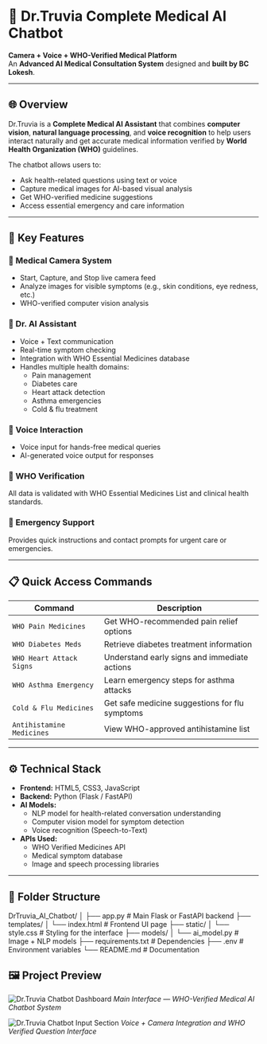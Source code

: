 # 🏥 Dr.Truvia Complete Medical AI Chatbot

**Camera + Voice + WHO-Verified Medical Platform**  
An **Advanced AI Medical Consultation System** designed and **built by BC Lokesh**.

---

## 🌐 Overview

Dr.Truvia is a **Complete Medical AI Assistant** that combines **computer vision**, **natural language processing**, and **voice recognition** to help users interact naturally and get accurate medical information verified by **World Health Organization (WHO)** guidelines.

The chatbot allows users to:
- Ask health-related questions using text or voice  
- Capture medical images for AI-based visual analysis  
- Get WHO-verified medicine suggestions  
- Access essential emergency and care information  

---

## 🧠 Key Features

### 🔹 Medical Camera System
- Start, Capture, and Stop live camera feed  
- Analyze images for visible symptoms (e.g., skin conditions, eye redness, etc.)  
- WHO-verified computer vision analysis  

### 🔹 Dr. AI Assistant
- Voice + Text communication  
- Real-time symptom checking  
- Integration with WHO Essential Medicines database  
- Handles multiple health domains:
  - Pain management  
  - Diabetes care  
  - Heart attack detection  
  - Asthma emergencies  
  - Cold & flu treatment  

### 🔹 Voice Interaction
- Voice input for hands-free medical queries  
- AI-generated voice output for responses  

### 🔹 WHO Verification
All data is validated with WHO Essential Medicines List and clinical health standards.

### 🔹 Emergency Support
Provides quick instructions and contact prompts for urgent care or emergencies.

---

## 📋 Quick Access Commands

| Command | Description |
|----------|--------------|
| `WHO Pain Medicines` | Get WHO-recommended pain relief options |
| `WHO Diabetes Meds` | Retrieve diabetes treatment information |
| `WHO Heart Attack Signs` | Understand early signs and immediate actions |
| `WHO Asthma Emergency` | Learn emergency steps for asthma attacks |
| `Cold & Flu Medicines` | Get safe medicine suggestions for flu symptoms |
| `Antihistamine Medicines` | View WHO-approved antihistamine list |

---

## ⚙️ Technical Stack

- **Frontend:** HTML5, CSS3, JavaScript  
- **Backend:** Python (Flask / FastAPI)  
- **AI Models:**  
  - NLP model for health-related conversation understanding  
  - Computer vision model for symptom detection  
  - Voice recognition (Speech-to-Text)  
- **APIs Used:**  
  - WHO Verified Medicines API  
  - Medical symptom database  
  - Image and speech processing libraries  

---

## 🧩 Folder Structure

DrTruvia_AI_Chatbot/
│
├── app.py # Main Flask or FastAPI backend
├── templates/
│ └── index.html # Frontend UI page
├── static/
│ └── style.css # Styling for the interface
├── models/
│ └── ai_model.py # Image + NLP models
├── requirements.txt # Dependencies
├── .env # Environment variables
└── README.md # Documentation
## 🖼️ Project Preview

![Dr.Truvia Chatbot Dashboard](./https://github.com/bclokesh/medical-chatbot-/blob/main/WhatsApp%20Image%202025-10-27%20at%2020.27.00_1c031fd8.jpg)
*Main Interface — WHO-Verified Medical AI Chatbot System*

![Dr.Truvia Chatbot Input Section](./https://github.com/bclokesh/medical-chatbot-/blob/main/WhatsApp%20Image%202025-10-27%20at%2020.27.00_b14c9505.jpg)
*Voice + Camera Integration and WHO Verified Question Interface*


